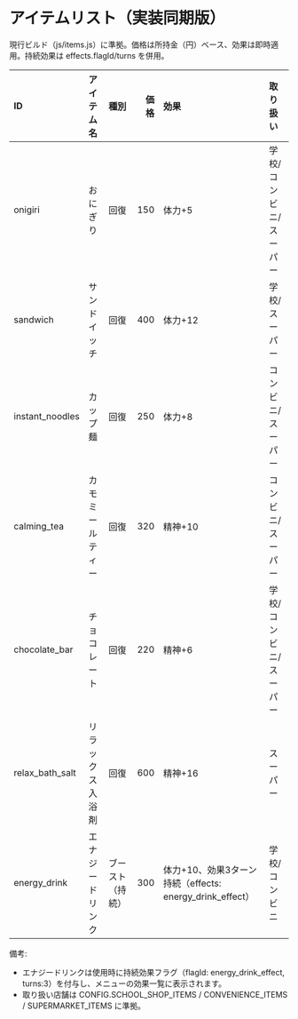 # アイテムリスト（実装同期版）

現行ビルド（js/items.js）に準拠。価格は所持金（円）ベース、効果は即時適用。持続効果は effects.flagId/turns を併用。

| ID              | アイテム名       | 種別             | 価格 | 効果                                                     | 取り扱い               |
| :-------------- | :--------------- | :--------------- | ---: | :------------------------------------------------------- | :--------------------- |
| onigiri         | おにぎり         | 回復             |  150 | 体力+5                                                   | 学校/コンビニ/スーパー |
| sandwich        | サンドイッチ     | 回復             |  400 | 体力+12                                                  | 学校/スーパー          |
| instant_noodles | カップ麺         | 回復             |  250 | 体力+8                                                   | コンビニ/スーパー      |
| calming_tea     | カモミールティー | 回復             |  320 | 精神+10                                                  | コンビニ/スーパー      |
| chocolate_bar   | チョコレート     | 回復             |  220 | 精神+6                                                   | 学校/コンビニ/スーパー |
| relax_bath_salt | リラックス入浴剤 | 回復             |  600 | 精神+16                                                  | スーパー               |
| energy_drink    | エナジードリンク | ブースト（持続） |  300 | 体力+10、効果3ターン持続（effects: energy_drink_effect） | 学校/コンビニ          |

備考:
- エナジードリンクは使用時に持続効果フラグ（flagId: energy_drink_effect, turns:3）を付与し、メニューの効果一覧に表示されます。
- 取り扱い店舗は CONFIG.SCHOOL_SHOP_ITEMS / CONVENIENCE_ITEMS / SUPERMARKET_ITEMS に準拠。